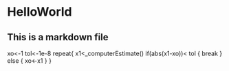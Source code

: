 HelloWorld
==========

## This is a markdown file
xo<-1
tol<-1e-8
repeat{
x1<_computerEstimate()
if(abs(x1-xo))< tol {
  break
} else {
      xo<-x1
}
}
